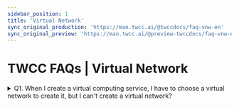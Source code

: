 ```yaml
---
sidebar_position: 1
title: 'Virtual Network'
sync_original_production: 'https://man.twcc.ai/@twccdocs/faq-vnw-en' 
sync_original_preview: 'https://man.twcc.ai/@preview-twccdocs/faq-vnw-en'
---
```


# TWCC FAQs | Virtual Network

<details>

<summary> Q1. When I create a virtual computing service, I have to choose a virtual network to create it, but I can't create a virtual network?</summary>

- To [<ins>Create a Virtual Network</ins>](https://www.twcc.ai/doc?page=virtual_network), the user must be a  **`Tenant Admin`**. If you are a **`Tenant User`**ask the **`Tenant Admin`** to add your privileges or notify the **`Tenant Admin`** to create a virtual network.

</details>